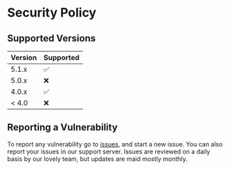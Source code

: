 # Security Policy

## Supported Versions

| Version | Supported          |
| ------- | ------------------ |
| 5.1.x   | :white_check_mark: |
| 5.0.x   | :x:                |
| 4.0.x   | :white_check_mark: |
| < 4.0   | :x:                |

## Reporting a Vulnerability

To report any vulnerability go to [issues](https://github.com/christy0909/Vera-Music/issues), and start a new issue.
You can also report your issues in our support server.
Issues are reviewed on a daily basis by our lovely team, but updates are maid mostly monthly.
